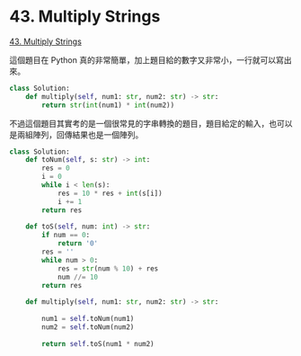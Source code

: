 # 43. Multiply Strings

[43. Multiply Strings](https://leetcode.com/problems/multiply-strings/)

這個題目在 Python 真的非常簡單，加上題目給的數字又非常小，一行就可以寫出來。

```python
class Solution:
    def multiply(self, num1: str, num2: str) -> str:
        return str(int(num1) * int(num2))
```

不過這個題目其實考的是一個很常見的字串轉換的題目，題目給定的輸入，也可以是兩組陣列，回傳結果也是一個陣列。



```python
class Solution:
    def toNum(self, s: str) -> int:
        res = 0
        i = 0
        while i < len(s):
            res = 10 * res + int(s[i])
            i += 1
        return res
        
    def toS(self, num: int) -> str:
        if num == 0:
            return '0'
        res = ''
        while num > 0:
            res = str(num % 10) + res
            num //= 10
        return res
    
    def multiply(self, num1: str, num2: str) -> str:
        
        num1 = self.toNum(num1)
        num2 = self.toNum(num2)
        
        return self.toS(num1 * num2)
```

